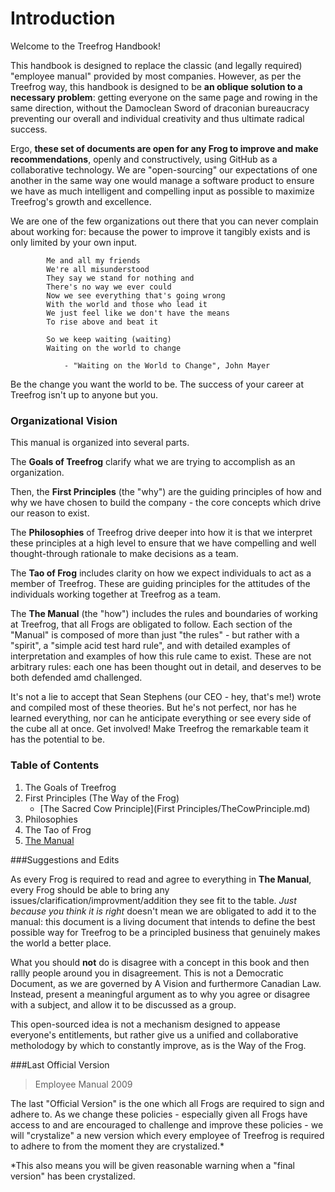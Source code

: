 # Introduction

Welcome to the Treefrog Handbook!

This handbook is designed to replace the classic (and legally required) "employee manual" provided by most companies. However, as per the Treefrog way, this handbook is designed to be <b>an oblique solution to a necessary problem</b>: getting everyone on the same page and rowing in the same direction, without the Damoclean Sword of draconian bureaucracy preventing our overall and individual creativity and thus ultimate radical success.

Ergo, <b>these set of documents are open for any Frog to improve and make recommendations</b>, openly and constructively, using GitHub as a collaborative technology. We are "open-sourcing" our expectations of one another in the same way one would manage a software product to ensure we have as much intelligent and compelling input as possible to maximize Treefrog's growth and excellence.

We are one of the few organizations out there that you can never complain about working for: because the power to improve it tangibly exists and is only limited by your own input.

```
		Me and all my friends
		We're all misunderstood
		They say we stand for nothing and
		There's no way we ever could
		Now we see everything that's going wrong
		With the world and those who lead it
		We just feel like we don't have the means
		To rise above and beat it
		
		So we keep waiting (waiting)
		Waiting on the world to change
		
			- "Waiting on the World to Change", John Mayer
```

Be the change you want the world to be. The success of your career at Treefrog isn't up to anyone but you.

### Organizational Vision

This manual is organized into several parts. 

The **Goals of Treefrog** clarify what we are trying to accomplish as an organization.

Then, the **First Principles** (the "why") are the guiding principles of how and why we have chosen to build the company - the core concepts which drive our reason to exist.

The **Philosophies** of Treefrog drive deeper into how it is that we interpret these principles at a high level to ensure that we have compelling and well thought-through rationale to make decisions as a team.

The **Tao of Frog** includes clarity on how we expect individuals to act as a member of Treefrog. These are guiding principles for the attitudes of the individuals working together at Treefrog as a team. 

The **The Manual** (the "how") includes the rules and boundaries of working at Treefrog, that all Frogs are obligated to follow. Each section of the "Manual" is composed of more than just "the rules" - but rather with a "spirit", a "simple acid test hard rule", and with detailed examples of interpretation and examples of how this rule came to exist. These are not arbitrary rules: each one has been thought out in detail, and deserves to be both defended amd challenged.

It's not a lie to accept that Sean Stephens (our CEO - hey, that's me!) wrote and compiled most of these theories. But he's not perfect, nor has he learned everything, nor can he anticipate everything or see every side of the cube all at once. Get involved! Make Treefrog the remarkable team it has the potential to be.

### Table of Contents

1. The Goals of Treefrog
2. First Principles (The Way of the Frog)
	* [The Sacred Cow Principle](First Principles/TheCowPrinciple.md)
2. Philosophies 
3. The Tao of Frog
4. [The Manual](Manual/ReadMe.md)


###Suggestions and Edits

As every Frog is required to read and agree to everything in **The Manual**, every Frog should be able to bring any issues/clarification/improvment/addition they see fit to the table. <i>Just because you think it is right</i> doesn't mean we are obligated to add it to the manual: this document is a living document that intends to define the best possible way for Treefrog to be a principled business that genuinely makes the world a better place. 

What you should **not** do is disagree with a concept in this book and then rallly people around you in disagreement. This is not a Democratic Document, as we are governed by A Vision and furthermore Canadian Law. Instead, present a meaningful argument as to why you agree or disagree with a subject, and allow it to be discussed as a group.

This open-sourced idea is not a mechanism designed to appease everyone's entitlements, but rather give us a unified and collaborative metholodogy by which to constantly improve, as is the Way of the Frog.

###Last Official Version

> Employee Manual 2009

The last "Official Version" is the one which all Frogs are required to sign and adhere to. As we change these policies - especially given all Frogs have access to and are encouraged to challenge and improve these policies - we will "crystalize" a new version which every employee of Treefrog is required to adhere to from the moment they are crystalized.*

*This also means you will be given reasonable warning when a "final version" has been crystalized.
